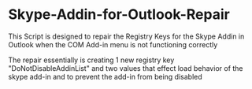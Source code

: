 # Skype-Addin-for-Outlook-Repair
This Script is designed to repair the Registry Keys for the Skype Addin in Outlook when the COM Add-in menu is not functioning correctly

The repair essentially is creating 1 new registry key "DoNotDisableAddinList" and two values that effect load behavior of the skype add-in and to prevent the add-in from being disabled
